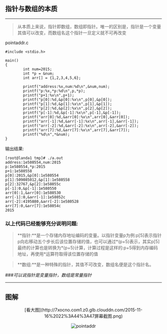 ## 指针与数组的本质
---

> 从本质上来说，指针即数组，数组即指针。唯一的区别是，指针是一个变量其值可以改变，而数组名这个指针一旦定义就不可再改变

pointaddr.c

    #include <stdio.h>
    
    main()
    {
            int num=2015;
            int *p = &num;
            int arr[] = {1,2,3,4,5,6};
    
            printf("address:%x,num:%d\n",&num,num);
            printf("p:%x,*p:%d\n",p,*p);
            printf("p+1:%x\n",p+1);
            printf("p[0]:%d,&p[0]:%x\n",p[0],&p[0]);
            printf("p[1]:%d,&p[1]:%x\n",p[1],&p[1]);
            printf("p[2]:%d,&p[2]:%x\n",p[2],&p[2]);
            printf("p[-1]:%d,&p[-1]:%x\n",p[-1],&p[-1]);
            printf("arr[0]:%d,&arr[0]:%x\n",arr[0],&arr[0]);
            printf("arr[-1]:%d,&arr[-1]:%x\n",arr[-1],&arr[-1]);
            printf("arr[-2]:%d,&arr[-2]:%x\n",arr[-2],&arr[-2]);
            printf("arr[7]:%d,&arr[7]:%x\n",arr[7],&arr[7]);
            printf("%d\n",*&num);
    }

输出结果:

```
[root@landa1 tmp]# ./a.out 
address:1e580554,num:2015
p:1e580554,*p:2015
p+1:1e580558
p[0]:2015,&p[0]:1e580554
p[1]:509085012,&p[1]:1e580558
p[2]:32767,&p[2]:1e58055c
p[-1]:0,&p[-1]:1e580550
arr[0]:1,&arr[0]:1e580530
arr[-1]:0,&arr[-1]:1e58052c
arr[-2]:4195880,&arr[-2]:1e580528
arr[7]:0,&arr[7]:1e58054c
2015
```

### 以上代码已经能够充分说明问题:<br/>
> **指针:**是一个存储内存地址编码的变量。以指针变量p为例:p[5]表示指针p向右移动五个步长后该位置存储的值，也可以通过\*(p+5)表示，其实p[5]最终的计算也是转换为\*(p+5)计算，计算过程是这样的:p+5得到内存编码地址，再使用*运算符取得该位置存储的值<br/>


>**数组:**是一种特殊的指针，其值不可改变，数组名便是这个指针名。

###*可以说指针是变量指针，数组是常量指针*

---

## 图解

<center>[看大图](http://7xocno.com1.z0.glb.clouddn.com/2015-11-16%2022%3A44%3A47屏幕截图.png)

![pointaddr](http://7xocno.com1.z0.glb.clouddn.com/2015-11-16%2022%3A44%3A47屏幕截图.png)

